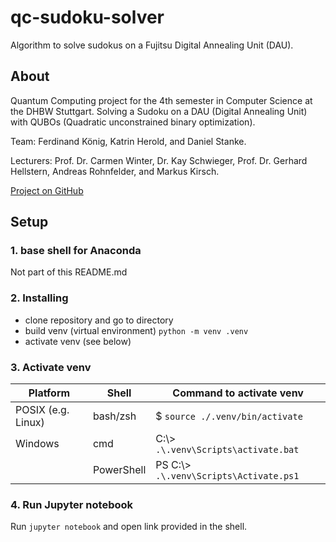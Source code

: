 # qc-sudoku-solver
Algorithm to solve sudokus on a Fujitsu Digital Annealing Unit (DAU).

## About
Quantum Computing project for the 4th semester in Computer Science at the DHBW Stuttgart. Solving a Sudoku on a DAU (Digital Annealing Unit) with QUBOs (Quadratic unconstrained binary optimization).

Team: Ferdinand König, Katrin Herold, and Daniel Stanke.

Lecturers: Prof. Dr. Carmen Winter, Dr. Kay Schwieger, Prof. Dr. Gerhard Hellstern, Andreas Rohnfelder, and Markus Kirsch.

[Project on GitHub](https://github.com/ferdinand-dhbw/qc-sudoku-solver)


## Setup
### 1. base shell for Anaconda
Not part of this README.md

### 2. Installing
- clone repository and go to directory
- build venv (virtual environment)
`python -m venv .venv`
- activate venv (see below)

### 3. Activate venv
| Platform              | Shell      | Command to activate venv            |
|-----------------------|------------|-------------------------------------|
| POSIX (e.g. Linux)    | bash/zsh   | $ `source ./.venv/bin/activate`        |
| Windows               | cmd        | C:\\\> `.\.venv\Scripts\activate.bat`    |
|                       | PowerShell | PS C:\\\> `.\.venv\Scripts\Activate.ps1` |

### 4. Run Jupyter notebook
Run `jupyter notebook` and open link provided in the shell.
